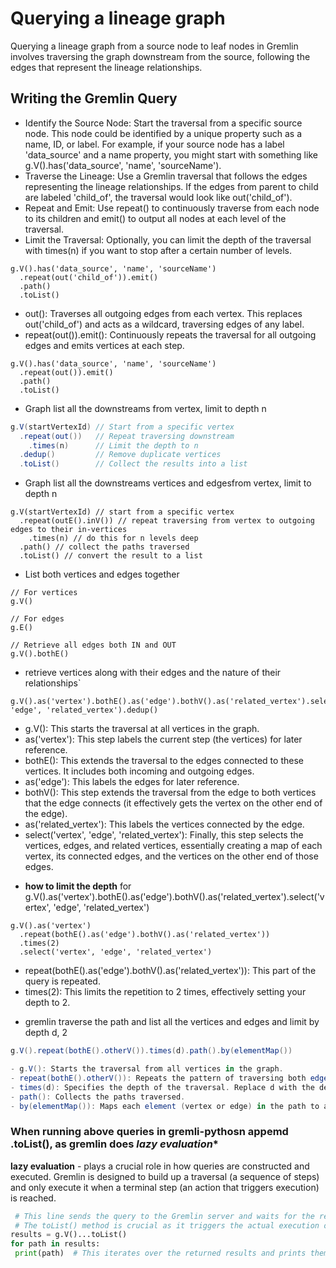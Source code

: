 # Querying a lineage graph
Querying a lineage graph from a source node to leaf nodes in Gremlin involves traversing the graph downstream from the source,
 following the edges that represent the lineage relationships.


## Writing the Gremlin Query
* Identify the Source Node: Start the traversal from a specific source node. This node could be identified by a unique property such as a
name, ID, or label. For example, if your source node has a label 'data_source' and a name property, you might start with something
like g.V().has('data_source', 'name', 'sourceName').
* Traverse the Lineage: Use a Gremlin traversal that follows the edges representing the lineage relationships. If the edges
 from parent to child are labeled 'child_of', the traversal would look like out('child_of').
* Repeat and Emit: Use repeat() to continuously traverse from each node to its children and emit() to output all nodes at
each level of the traversal.
* Limit the Traversal: Optionally, you can limit the depth of the traversal with times(n) if you want to stop
after a certain number of levels.

```
g.V().has('data_source', 'name', 'sourceName')
  .repeat(out('child_of')).emit()
  .path()
  .toList()
```

* out(): Traverses all outgoing edges from each vertex. This replaces out('child_of') and acts as a wildcard, traversing edges of any label.
* repeat(out()).emit(): Continuously repeats the traversal for all outgoing edges and emits vertices at each step.
```
g.V().has('data_source', 'name', 'sourceName')
  .repeat(out()).emit()
  .path()
  .toList()
```

* Graph list all the downstreams from vertex,  limit to depth n
```groovy
g.V(startVertexId) // Start from a specific vertex
  .repeat(out())   // Repeat traversing downstream
    .times(n)      // Limit the depth to n
  .dedup()         // Remove duplicate vertices
  .toList()        // Collect the results into a list

```

* Graph list all the downstreams vertices and edgesfrom vertex,  limit to depth n
```gremlin
g.V(startVertexId) // start from a specific vertex
  .repeat(outE().inV()) // repeat traversing from vertex to outgoing edges to their in-vertices
    .times(n) // do this for n levels deep
  .path() // collect the paths traversed
  .toList() // convert the result to a list
```

* List both vertices and edges together

```gremlin
// For vertices
g.V()

// For edges
g.E()

// Retrieve all edges both IN and OUT
g.V().bothE()
```

* retrieve vertices along with their edges and the nature of their relationships`
```gremlin
g.V().as('vertex').bothE().as('edge').bothV().as('related_vertex').select('vertex', 'edge', 'related_vertex').dedup()
```

- g.V(): This starts the traversal at all vertices in the graph.
- as('vertex'): This step labels the current step (the vertices) for later reference.
- bothE(): This extends the traversal to the edges connected to these vertices. It includes both incoming and outgoing edges.
- as('edge'): This labels the edges for later reference.
- bothV(): This step extends the traversal from the edge to both vertices that the edge connects (it effectively gets the vertex on the other end of the edge).
- as('related_vertex'): This labels the vertices connected by the edge.
- select('vertex', 'edge', 'related_vertex'): Finally, this step selects the vertices, edges, and related vertices, essentially creating 
a map of each vertex, its connected edges, and the vertices on the other end of those edges.

* **how to limit the depth** for g.V().as('vertex').bothE().as('edge').bothV().as('related_vertex').select('vertex', 'edge', 'related_vertex')
```shell
g.V().as('vertex')
  .repeat(bothE().as('edge').bothV().as('related_vertex'))
  .times(2)
  .select('vertex', 'edge', 'related_vertex')
```
- repeat(bothE().as('edge').bothV().as('related_vertex')): This part of the query is repeated.
- times(2): This limits the repetition to 2 times, effectively setting your depth to 2.

* gremlin traverse the path and list all the vertices and edges and limit by depth d,   2

```groovy
g.V().repeat(bothE().otherV()).times(d).path().by(elementMap())

- g.V(): Starts the traversal from all vertices in the graph.
- repeat(bothE().otherV()): Repeats the pattern of traversing both edges (bothE()) and the adjacent vertices (otherV()).
- times(d): Specifies the depth of the traversal. Replace d with the desired depth limit.
- path(): Collects the paths traversed.
- by(elementMap()): Maps each element (vertex or edge) in the path to a map of its properties.

```

### When running above queries in gremli-pythosn appemd .toList(), as gremlin does *lazy evaluation**
**lazy evaluation** - plays a crucial role in how queries are constructed and executed. Gremlin is designed to build up a 
traversal (a sequence of steps) and only execute it when a terminal step (an action that triggers execution) is reached.

```python
 # This line sends the query to the Gremlin server and waits for the results. 
 # The toList() method is crucial as it triggers the actual execution of the query.
results = g.V()...toList()
for path in results: 
 print(path)  # This iterates over the returned results and prints them.